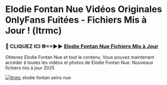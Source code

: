# Elodie Fontan Nue Vidéos Originales 0nlyFans Fuitées - Fichiers Mis à Jour ! (ltrmc)

<h3>🔴 CLIQUEZ ICI 🌐==►► <a href="https://tinyurl.com/2pmr4ezf" rel="nofollow">Elodie Fontan Nue Fichiers Mis à Jour</a></h3>

Obtenez Elodie Fontan Nue et tout le contenu. Vous pouvez maintenant accéder à toutes les vidéos et photos de Elodie Fontan Nue. Nouveaux fichiers mis à jour 2025

[![ltrmc](https://i.imgur.com/6SNvagu.gif)](https://tinyurl.com/2pmr4ezf)
elodie fontan seins nue